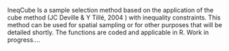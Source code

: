 IneqCube Is a sample selection method based on the application of the cube method (JC Deville & Y Tillé, 2004 ) with inequality constraints. This method can be used for spatial sampling or for other purposes that will be detailed shortly. The functions are coded and applicable in R. Work in progress....
